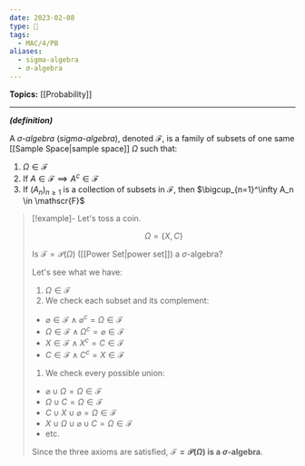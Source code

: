 ```yaml
---
date: 2023-02-08
type: 🧠
tags:
  - MAC/4/PB
aliases:
  - sigma-algebra
  - σ-algebra
---
```


**Topics:** [[Probability]]

---

_**(definition)**_

A _$\sigma$-algebra_ (_sigma-algebra_), denoted $\mathscr{F}$, is a family of subsets of one same [[Sample Space|sample space]] $\Omega$ such that:

1. $\Omega \in \mathscr{F}$
2. If $A \in \mathscr{F} \implies A^c \in \mathscr{F}$
3. If $(A_n)_{n \geq 1}$ is a collection of subsets in $\mathscr{F}$, then $\bigcup_{n=1}^\infty A_n \in \mathscr{F}$

> [!example]-
> Let's toss a coin.
>
> $$
> \Omega = \{ X, C \}
> $$
>
> Is $\mathscr{F} = \mathcal{P}(\Omega)$ ([[Power Set|power set]]) a $\sigma$-algebra?
>
> Let's see what we have:
>
> 1. $\Omega \in \mathscr{F}$
> 2. We check each subset and its complement:
> 	- $\varnothing \in \mathscr{F} \land \varnothing^c = \Omega \in \mathscr{F}$
> 	- $\Omega \in \mathscr{F} \land \Omega^c = \varnothing \in \mathscr{F}$
> 	- $X \in \mathscr{F} \land X^c = C \in \mathscr{F}$
> 	- $C \in \mathscr{F} \land C^c = X \in \mathscr{F}$
>  1. We check every possible union:
> 	 - $\varnothing \cup \Omega = \Omega \in \mathscr{F}$
> 	 - $\Omega \cup C = \Omega \in \mathscr{F}$
> 	 - $C \cup X \cup \varnothing = \Omega \in \mathscr{F}$
> 	 - $X \cup \Omega \cup \varnothing \cup C = \Omega \in \mathscr{F}$
> 	 - etc.
>
> Since the three axioms are satisfied, **$\mathscr{F} = \mathcal{P}(\Omega)$ is a $\sigma$-algebra**.
